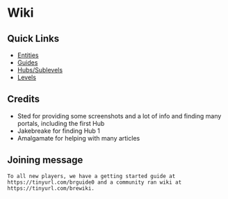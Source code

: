 # Wiki

## Quick Links
* <a href="./entities/Entities.md">Entities</a>
* <a href="./guides/Guides.md">Guides</a>
* <a href="./hubs/Hubs.md">Hubs/Sublevels</a>
* <a href="./levels/Levels.md">Levels</a>

## Credits
* Sted for providing some screenshots and a lot of info and finding many portals, including the first Hub
* Jakebreake for finding Hub 1
* Amalgamate for helping with many articles

## Joining message
```
To all new players, we have a getting started guide at https://tinyurl.com/brguide0 and a community ran wiki at https://tinyurl.com/brewiki.
```